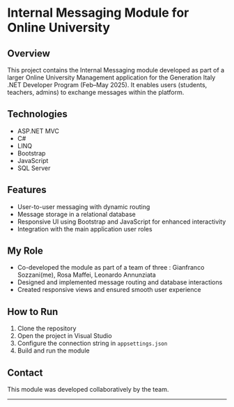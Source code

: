# Internal Messaging Module for Online University

## Overview  
This project contains the Internal Messaging module developed as part of a larger Online University Management application for the Generation Italy .NET Developer Program (Feb–May 2025). It enables users (students, teachers, admins) to exchange messages within the platform.

## Technologies  
- ASP.NET MVC  
- C#  
- LINQ  
- Bootstrap  
- JavaScript  
- SQL Server  

## Features  
- User-to-user messaging with dynamic routing  
- Message storage in a relational database  
- Responsive UI using Bootstrap and JavaScript for enhanced interactivity  
- Integration with the main application user roles  

## My Role  
- Co-developed the module as part of a team of three : Gianfranco Sozzani(me), Rosa Maffei, Leonardo Annunziata 
- Designed and implemented message routing and database interactions  
- Created responsive views and ensured smooth user experience  

## How to Run  
1. Clone the repository  
2. Open the project in Visual Studio  
3. Configure the connection string in `appsettings.json`  
4. Build and run the module  

## Contact  
This module was developed collaboratively by the team.

---
